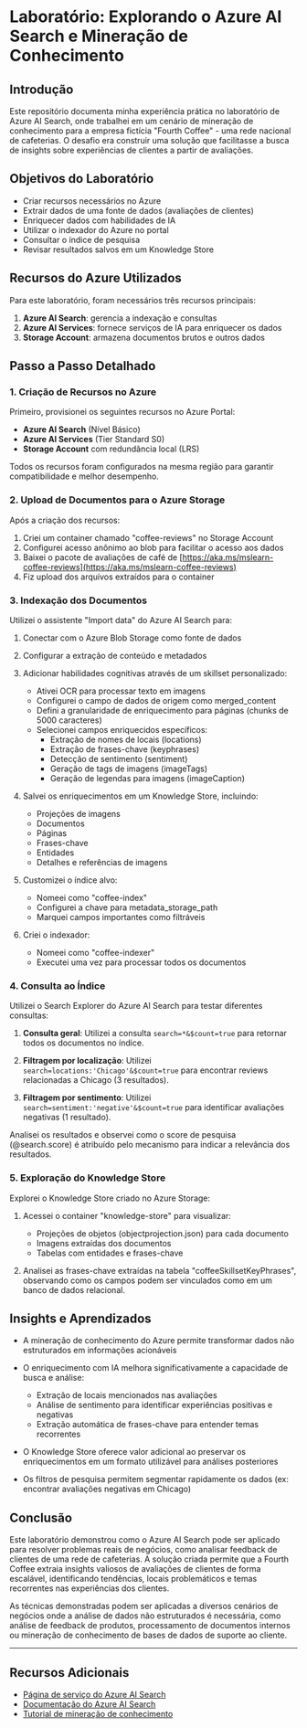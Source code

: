 # Laboratório: Explorando o Azure AI Search e Mineração de Conhecimento

## Introdução

Este repositório documenta minha experiência prática no laboratório de Azure AI Search, onde trabalhei em um cenário de mineração de conhecimento para a empresa fictícia "Fourth Coffee" - uma rede nacional de cafeterias. O desafio era construir uma solução que facilitasse a busca de insights sobre experiências de clientes a partir de avaliações.

## Objetivos do Laboratório

* Criar recursos necessários no Azure
* Extrair dados de uma fonte de dados (avaliações de clientes)
* Enriquecer dados com habilidades de IA
* Utilizar o indexador do Azure no portal
* Consultar o índice de pesquisa
* Revisar resultados salvos em um Knowledge Store

## Recursos do Azure Utilizados

Para este laboratório, foram necessários três recursos principais:

1. **Azure AI Search**: gerencia a indexação e consultas
2. **Azure AI Services**: fornece serviços de IA para enriquecer os dados
3. **Storage Account**: armazena documentos brutos e outros dados

## Passo a Passo Detalhado

### 1. Criação de Recursos no Azure

Primeiro, provisionei os seguintes recursos no Azure Portal:

* **Azure AI Search** (Nível Básico)
* **Azure AI Services** (Tier Standard S0)
* **Storage Account** com redundância local (LRS)

Todos os recursos foram configurados na mesma região para garantir compatibilidade e melhor desempenho.

### 2. Upload de Documentos para o Azure Storage

Após a criação dos recursos:

1. Criei um container chamado "coffee-reviews" no Storage Account
2. Configurei acesso anônimo ao blob para facilitar o acesso aos dados
3. Baixei o pacote de avaliações de café de [https://aka.ms/mslearn-coffee-reviews](https://aka.ms/mslearn-coffee-reviews)
4. Fiz upload dos arquivos extraídos para o container

### 3. Indexação dos Documentos

Utilizei o assistente "Import data" do Azure AI Search para:

1. Conectar com o Azure Blob Storage como fonte de dados
2. Configurar a extração de conteúdo e metadados
3. Adicionar habilidades cognitivas através de um skillset personalizado:
   * Ativei OCR para processar texto em imagens
   * Configurei o campo de dados de origem como merged_content
   * Defini a granularidade de enriquecimento para páginas (chunks de 5000 caracteres)
   * Selecionei campos enriquecidos específicos:
     * Extração de nomes de locais (locations)
     * Extração de frases-chave (keyphrases)
     * Detecção de sentimento (sentiment)
     * Geração de tags de imagens (imageTags)
     * Geração de legendas para imagens (imageCaption)

4. Salvei os enriquecimentos em um Knowledge Store, incluindo:
   * Projeções de imagens
   * Documentos
   * Páginas
   * Frases-chave
   * Entidades
   * Detalhes e referências de imagens

5. Customizei o índice alvo:
   * Nomeei como "coffee-index"
   * Configurei a chave para metadata_storage_path
   * Marquei campos importantes como filtráveis

6. Criei o indexador:
   * Nomeei como "coffee-indexer"
   * Executei uma vez para processar todos os documentos

### 4. Consulta ao Índice

Utilizei o Search Explorer do Azure AI Search para testar diferentes consultas:

1. **Consulta geral**: Utilizei a consulta `search=*&$count=true` para retornar todos os documentos no índice.

2. **Filtragem por localização**: Utilizei `search=locations:'Chicago'&$count=true` para encontrar reviews relacionadas a Chicago (3 resultados).

3. **Filtragem por sentimento**: Utilizei `search=sentiment:'negative'&$count=true` para identificar avaliações negativas (1 resultado).

Analisei os resultados e observei como o score de pesquisa (@search.score) é atribuído pelo mecanismo para indicar a relevância dos resultados.

### 5. Exploração do Knowledge Store

Explorei o Knowledge Store criado no Azure Storage:

1. Acessei o container "knowledge-store" para visualizar:
   * Projeções de objetos (objectprojection.json) para cada documento
   * Imagens extraídas dos documentos
   * Tabelas com entidades e frases-chave

2. Analisei as frases-chave extraídas na tabela "coffeeSkillsetKeyPhrases", observando como os campos podem ser vinculados como em um banco de dados relacional.

## Insights e Aprendizados

* A mineração de conhecimento do Azure permite transformar dados não estruturados em informações acionáveis
* O enriquecimento com IA melhora significativamente a capacidade de busca e análise:
  * Extração de locais mencionados nas avaliações
  * Análise de sentimento para identificar experiências positivas e negativas
  * Extração automática de frases-chave para entender temas recorrentes

* O Knowledge Store oferece valor adicional ao preservar os enriquecimentos em um formato utilizável para análises posteriores

* Os filtros de pesquisa permitem segmentar rapidamente os dados (ex: encontrar avaliações negativas em Chicago)

## Conclusão

Este laboratório demonstrou como o Azure AI Search pode ser aplicado para resolver problemas reais de negócios, como analisar feedback de clientes de uma rede de cafeterias. A solução criada permite que a Fourth Coffee extraia insights valiosos de avaliações de clientes de forma escalável, identificando tendências, locais problemáticos e temas recorrentes nas experiências dos clientes.

As técnicas demonstradas podem ser aplicadas a diversos cenários de negócios onde a análise de dados não estruturados é necessária, como análise de feedback de produtos, processamento de documentos internos ou mineração de conhecimento de bases de dados de suporte ao cliente.

---

## Recursos Adicionais

* [Página de serviço do Azure AI Search](https://azure.microsoft.com/services/search/)
* [Documentação do Azure AI Search](https://docs.microsoft.com/azure/search/)
* [Tutorial de mineração de conhecimento](https://docs.microsoft.com/azure/search/cognitive-search-concept-intro)
